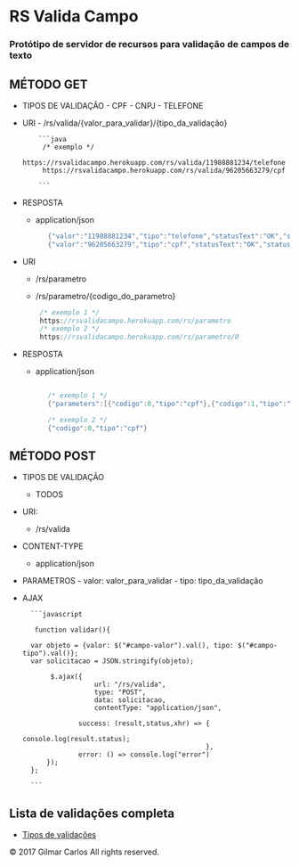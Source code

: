 # RS Valida Campo
### Protótipo de servidor de recursos para validação de campos de texto

## MÉTODO GET

* TIPOS DE VALIDAÇÃO
      - CPF
      - CNPJ
      - TELEFONE

* URI
      - /rs/valida/{valor_para_validar}/{tipo_da_validação}

          ```java
           /* exemplo */
           https://rsvalidacampo.herokuapp.com/rs/valida/11988881234/telefone
           https://rsvalidacampo.herokuapp.com/rs/valida/96205663279/cpf

          ```
 * RESPOSTA
      - application/json
 
          ```java
             {"valor":"11988881234","tipo":"telefone","statusText":"OK","status":200}
             {"valor":"96205663279","tipo":"cpf","statusText":"OK","status":200}
          ```
 * URI
  
     - /rs/parametro
     - /rs/parametro/{codigo_do_parametro}

          ```java
           /* exemplo 1 */
           https://rsvalidacampo.herokuapp.com/rs/parametro
           /* exemplo 2 */
           https://rsvalidacampo.herokuapp.com/rs/parametro/0

          ```
 
* RESPOSTA
    - application/json

        ```java

           /* exemplo 1 */
           {"parameters":[{"codigo":0,"tipo":"cpf"},{"codigo":1,"tipo":"cpf_formatado"},{"codigo":2,"tipo":"titulo_de_eleitor"},...

           /* exemplo 2 */
           {"codigo":0,"tipo":"cpf"}

        ```

## MÉTODO POST

* TIPOS DE VALIDAÇÃO
     - TODOS

* URI:
     - /rs/valida
  
* CONTENT-TYPE 
     - application/json
  
* PARAMETROS 
      -  valor: valor_para_validar 
      - tipo: tipo_da_validação 
  
* AJAX

        ```javascript

         function validar(){

        var objeto = {valor: $("#campo-valor").val(), tipo: $("#campo-tipo").val()};
        var solicitacao = JSON.stringify(objeto);

             $.ajax({
                        url: "/rs/valida",
                        type: "POST", 
                        data: solicitacao,
                        contentType: "application/json",

                    success: (result,status,xhr) => {
                                                        console.log(result.status);
                                                    }, 
                    error: () => console.log("error")
            });
        };

        ```

## Lista de validações completa

* [Tipos de validações](https://github.com/gilmardeveloper/java-validator-safeguard/blob/master/README.md#lista-de-validações) 

© 2017 Gilmar Carlos All rights reserved.
